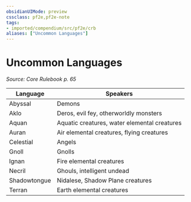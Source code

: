 ```yaml
---
obsidianUIMode: preview
cssclass: pf2e,pf2e-note
tags:
- imported/compendium/src/pf2e/crb
aliases: ["Uncommon Languages"]
---
```

# Uncommon Languages  
*Source: Core Rulebook p. 65*  

| Language | Speakers |
|----------|----------|
| Abyssal | Demons |
| Aklo | Deros, evil fey, otherworldly monsters |
| Aquan | Aquatic creatures, water elemental creatures |
| Auran | Air elemental creatures, flying creatures |
| Celestial | Angels |
| Gnoll | Gnolls |
| Ignan | Fire elemental creatures |
| Necril | Ghouls, intelligent undead |
| Shadowtongue | Nidalese, Shadow Plane creatures |
| Terran | Earth elemental creatures |